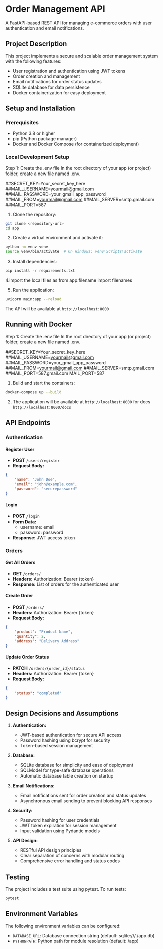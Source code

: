#  Order Management API

A FastAPI-based REST API for managing e-commerce orders with user authentication and email notifications.

## Project Description

This project implements a secure and scalable order management system with the following features:
- User registration and authentication using JWT tokens
- Order creation and management
- Email notifications for order status updates
- SQLite database for data persistence
- Docker containerization for easy deployment

## Setup and Installation

### Prerequisites
- Python 3.8 or higher
- pip (Python package manager)
- Docker and Docker Compose (for containerized deployment)

### Local Development Setup

Step 1: Create the .env file
In the root directory of your app (or project) folder, create a new file named .env.

##SECRET_KEY=Your_secret_key_here
##MAIL_USERNAME=yourmail@gmail.com
##MAIL_PASSWORD=your_gmail_app_password
##MAIL_FROM=yourmail@gmail.com
##MAIL_SERVER=smtp.gmail.com
##MAIL_PORT=587


1. Clone the repository:
```bash
git clone <repository-url>
cd app
```

2. Create a virtual environment and activate it:
```bash
python -m venv venv
source venv/bin/activate  # On Windows: venv\Scripts\activate
```

3. Install dependencies:
```bash
pip install -r requirements.txt
```
4.import  the local files as from app.filename import filenames

5. Run the application:
```bash
uvicorn main:app --reload
```

The API will be available at `http://localhost:8000`

## Running with Docker

Step 1: Create the .env file
In the root directory of your app (or project) folder, create a new file named .env.

##SECRET_KEY=Your_secret_key_here
##MAIL_USERNAME=yourmail@gmail.com
##MAIL_PASSWORD=your_gmail_app_password
##MAIL_FROM=yourmail@gmail.com
##MAIL_SERVER=smtp.gmail.com
##MAIL_PORT=587.gmail.com
MAIL_PORT=587

1. Build and start the containers:
```bash
docker-compose up --build
```

2. The application will be available at `http://localhost:8000` for docs `http://localhost:8000/docs`

## API Endpoints

### Authentication

#### Register User
- **POST** `/users/register`
- **Request Body:**
```json
{
    "name": "John Doe",
    "email": "john@example.com",
    "password": "securepassword"
}
```

#### Login
- **POST** `/login`
- **Form Data:**
  - username: email
  - password: password
- **Response:** JWT access token

### Orders

#### Get All Orders
- **GET** `/orders/`
- **Headers:** Authorization: Bearer {token}
- **Response:** List of orders for the authenticated user

#### Create Order
- **POST** `/orders/`
- **Headers:** Authorization: Bearer {token}
- **Request Body:**
```json
{
    "product": "Product Name",
    "quantity": 2,
    "address": "Delivery Address"
}
```

#### Update Order Status
- **PATCH** `/orders/{order_id}/status`
- **Headers:** Authorization: Bearer {token}
- **Request Body:**
```json
{
    "status": "completed"
}
```

## Design Decisions and Assumptions

1. **Authentication:**
   - JWT-based authentication for secure API access
   - Password hashing using bcrypt for security
   - Token-based session management

2. **Database:**
   - SQLite database for simplicity and ease of deployment
   - SQLModel for type-safe database operations
   - Automatic database table creation on startup

3. **Email Notifications:**
   - Email notifications sent for order creation and status updates
   - Asynchronous email sending to prevent blocking API responses

4. **Security:**
   - Password hashing for user credentials
   - JWT token expiration for session management
   - Input validation using Pydantic models

5. **API Design:**
   - RESTful API design principles
   - Clear separation of concerns with modular routing
   - Comprehensive error handling and status codes

## Testing

The project includes a test suite using pytest. To run tests:

```bash
pytest
```

## Environment Variables

The following environment variables can be configured:
- `DATABASE_URL`: Database connection string (default: sqlite:///./app.db)
- `PYTHONPATH`: Python path for module resolution (default: /app) 
